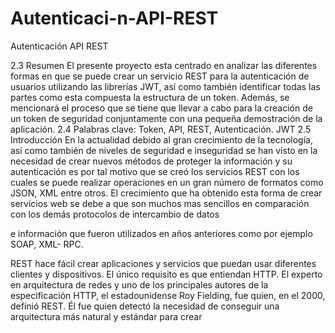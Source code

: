 # Autenticaci-n-API-REST
Autenticación API REST

2.3 Resumen
El presente proyecto esta centrado en analizar las diferentes formas en que se puede
crear un servicio REST para la autenticación de usuarios utilizando las librerías JWT, así
como también identificar todas las partes como esta compuesta la estructura de un token.
Además, se mencionará el proceso que se tiene que llevar a cabo para la creación de un
token de seguridad conjuntamente con una pequeña demostración de la aplicación.
2.4 Palabras clave: Token, API, REST, Autenticación. JWT
2.5 Introducción
En la actualidad debido al gran crecimiento de la tecnología, así como también de niveles
de seguridad e inseguridad se han visto en la necesidad de crear nuevos métodos de
proteger la información y su autenticación es por tal motivo que se creó los servicios REST
con los cuales se puede realizar operaciones en un gran número de formatos como JSON,
XML entre otros.
El crecimiento que ha obtenido esta forma de crear servicios web se debe a que son
muchos mas sencillos en comparación con los demás protocolos de intercambio de datos

e información que fueron utilizados en años anteriores como por ejemplo SOAP, XML-
RPC.

REST hace fácil crear aplicaciones y servicios que puedan usar diferentes clientes y
dispositivos. El único requisito es que entiendan HTTP.
El experto en arquitectura de redes y uno de los principales autores de la especificación
HTTP, el estadounidense Roy Fielding, fue quien, en el 2000, definió REST. Él fue quien
detectó la necesidad de conseguir una arquitectura más natural y estándar para crear
